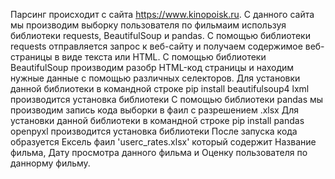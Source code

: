 Парсинг происходит с сайта https://www.kinopoisk.ru.
С данного сайта мы производим выборку пользователя по фильмаим используя библиотеки requests, BeautifulSoup и pandas. 
С помощью библиотеки requests отправляется запрос к веб-сайту и получаем содержимое веб-страницы в виде текста или HTML.
С помощью библиотеки BeautifulSoup производим разобр HTML-код страницы и находим нужные данные с помощью различных селекторов. Для установки данной библиотеки в командной строке pip install beautifulsoup4 lxml производится установка библиотеки
С помощью библиотеки pandas мы производим запись кода выборки в фаил с разрешением .xlsx Для установки данной библиотеки в командной строке pip install pandas openpyxl производится установка библиотеки
После запуска кода образуется Ексель фаил 'userс_rates.xlsx' который содержит Название фильма, Дату просмотра данного фильма и Оценку пользователя по даннорму фильму.
